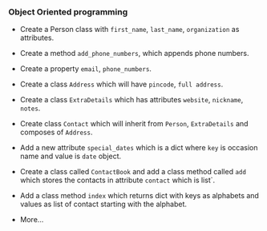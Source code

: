 ### Object Oriented programming

- Create a Person class with `first_name`, `last_name`, `organization` as attributes.

- Create a method `add_phone_numbers`, which appends phone numbers.

- Create a property `email`, `phone_numbers`.

- Create a class `Address` which will have `pincode`, `full address`.

- Create a class `ExtraDetails` which has attributes `website`, `nickname`, `notes`.

- Create class `Contact` which will inherit from `Person`, `ExtraDetails` and
composes of `Address`.

- Add a new attribute `special_dates` which is a dict where `key` is
occasion name and value is `date` object.

- Create a class called `ContactBook` and add a class method called `add` which
stores the contacts in attribute `contact` which is list`.

- Add a class method `index` which returns dict with keys as alphabets and values
as list of contact starting with the alphabet.

- More...
